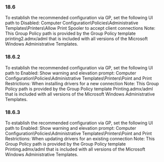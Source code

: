 
### 18.6  
To establish the recommended configuration via GP, set the following UI path to Disabled: 
Computer Configuration\Policies\Administrative Templates\Printers\Allow Print 
Spooler to accept client connections 
Note: This Group Policy path is provided by the Group Policy template 
printing2.admx/adml that is included with all versions of the Microsoft Windows 
Administrative Templates. 

### 18.6.2  
To establish the recommended configuration via GP, set the following UI path to Enabled: 
Show warning and elevation prompt: 
Computer Configuration\Policies\Administrative Templates\Printers\Point and 
Print Restrictions: When installing drivers for a new connection 
Note: This Group Policy path is provided by the Group Policy template 
Printing.admx/adml that is included with all versions of the Microsoft Windows 
Administrative Templates. 

### 18.6.3  
To establish the recommended configuration via GP, set the following UI path to Enabled: 
Show warning and elevation prompt: 
Computer Configuration\Policies\Administrative Templates\Printers\Point and 
Print Restrictions: When updating drivers for an existing connection 
Note: This Group Policy path is provided by the Group Policy template 
Printing.admx/adml that is included with all versions of the Microsoft Windows 
Administrative Templates. 
